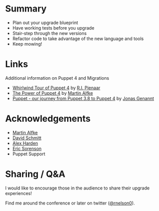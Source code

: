 <!SLIDE incremental>

# Summary

* Plan out your upgrade blueprint
* Have working tests before you upgrade
* Stair-step through the new versions
* Refactor code to take advantage of the new language and tools
* Keep mowing!




<!SLIDE incremental>

# Links

Additional information on Puppet 4 and Migrations

* [Whirlwind Tour of Puppet 4](http://www.slideshare.net/ripienaar/whirlwind-tour-of-puppet-4) by [R.I. Pienaar](https://twitter.com/ripienaar)
* [The Power of Puppet 4](http://www.slideshare.net/tuxmea/power-of-puppet-4) by [Martin Alfke](https://twitter.com/tuxmea)
* [Puppet - our journey from Puppet 3.8 to Puppet 4](http://hggh.github.io/puppet/debian/2016/08/19/puppet-4.x.html) by [Jonas Genannt](https://twitter.com/hggh_)




<!SLIDE >

# Acknowledgements

* [Martin Alfke](https://twitter.com/tuxmea)
* [David Schmitt](https://twitter.com/dev_el_ops)
* [Alex Harden](https://twitter.com/aharden)
* [Eric Sorenson](https://twitter.com/ahpook)
* Puppet Support




<!SLIDE >

# Sharing / Q&A

I would like to encourage those in the audience to share their upgrade experiences!

Find me around the conference or later on twitter ([@rnelson0](https://twitter.com/rnelson0)).
